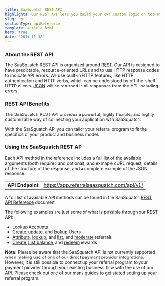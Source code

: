 ```yaml
---
title: SaaSquatch REST API
highlights: Our REST API lets you build your own custom logic on top of your referral program. The [API reference](/api/methods) includes details about using all the methods of the SaaSquatch REST API.
slug: api
sectionType: apiReference
template: article.html
hero: true
date: "2019-11-18"
---
```


### About the REST API

The SaaSquatch REST API is organized around [REST](http://en.wikipedia.org/wiki/Representational_State_Transfer). Our API is designed to have predictable, resource-oriented URLs and to use HTTP response codes to indicate API errors. We use built-in HTTP features, like HTTP authentication and HTTP verbs, which can be understood by off-the-shelf HTTP clients. [JSON](http://www.json.org/) will be returned in all responses from the API, including errors.

### REST API Benefits

The SaaSquatch REST API provides a powerful, highly flexible, and highly customizable way of connecting your application with SaaSquatch.

With the SaaSquatch API you can tailor your referral program to fit the specifics of your product and business model.

### Using the SaaSquatch REST API

Each API method in the reference includes a full list of the available arguments (both required and optional), and exmaple cURL request, details of the structure of the response, and a complete example of the JSON response.

<table class="table">
    <tbody>
    <tr>
        <td> <strong>API Endpoint</strong> </td>
        <td class="docs-monospace"><a href="https://app.referralsaasquatch.com/api/v1/">https://app.referralsaasquatch.com/api/v1/</a></td>
    </tr>
    </tbody>
</table>

A full list of available API methods can be found in the SaaSquatch [REST API Reference](/api/methods) document.

The following examples are just some of what is possible through our REST API:

<ul>
    <classic-only>
        <li>
            <a href="/api/methods/#get_account">Lookup</a> Accounts
        </li>
    </classic-only>
    <li>
        <a href="/api/methods#open_create_user">Create</a>, 
        <a href="/api/methods#open_user_upsert">update</a>, and 
        <a href="/api/methods#open_get_user">lookup</a> Users
    </li>
    <li>
        <a href="/api/methods#open_apply_code">Attribute</a>, 
        <a href="/api/methods/#get_referral">lookup</a>, <new-programs-only>and</new-programs-only>
        <a href="/api/methods/#list_referrals">list</a><classic-only>, and <a href="/api/methods/#moderate_referrals">moderate</a></classic-only>
        referrals
    </li>
    <li>
        <a href="/api/methods/#create_reward">Create</a>, 
        <a href="/api/methods/#list_balances">List balance</a>, and 
        <a href="/api/methods/#debit_balance">redeem</a>
        rewards
    </li>
</ul>

<div class="well ">

**Note:** Please be aware that the SaaSquatch API is not currently supported when making use of one of our direct payment provider integrations. However, it is still possible to connect up your referral program to your payment provider through your existing business flow with the use of our API. Please check out one of our many guides to get stated setting up your referral program.

</div>
